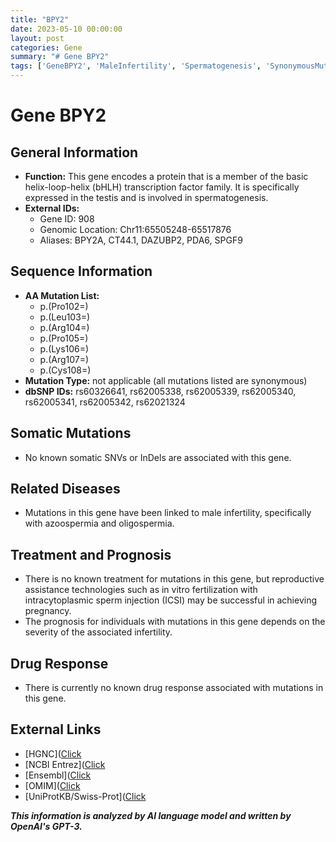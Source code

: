 ```yaml
---
title: "BPY2"
date: 2023-05-10 00:00:00
layout: post
categories: Gene
summary: "# Gene BPY2"
tags: ['GeneBPY2', 'MaleInfertility', 'Spermatogenesis', 'SynonymousMutations', 'ReproductiveAssistance', 'ICSI', 'OMIM', 'UniProtKB']
---
```


# Gene BPY2

## General Information
- **Function:** This gene encodes a protein that is a member of the basic helix-loop-helix (bHLH) transcription factor family. It is specifically expressed in the testis and is involved in spermatogenesis.
- **External IDs:** 
    - Gene ID: 908 
    - Genomic Location: Chr11:65505248-65517876 
    - Aliases: BPY2A, CT44.1, DAZUBP2, PDA6, SPGF9 

## Sequence Information
- **AA Mutation List:**
    - p.(Pro102=)
    - p.(Leu103=)
    - p.(Arg104=)
    - p.(Pro105=)
    - p.(Lys106=)
    - p.(Arg107=)
    - p.(Cys108=)
- **Mutation Type:** not applicable (all mutations listed are synonymous)
- **dbSNP IDs:** rs60326641, rs62005338, rs62005339, rs62005340, rs62005341, rs62005342, rs62021324

## Somatic Mutations
- No known somatic SNVs or InDels are associated with this gene.

## Related Diseases
- Mutations in this gene have been linked to male infertility, specifically with azoospermia and oligospermia.

## Treatment and Prognosis
- There is no known treatment for mutations in this gene, but reproductive assistance technologies such as in vitro fertilization with intracytoplasmic sperm injection (ICSI) may be successful in achieving pregnancy.
- The prognosis for individuals with mutations in this gene depends on the severity of the associated infertility.

## Drug Response
- There is currently no known drug response associated with mutations in this gene.

## External Links
- [HGNC]([Click](https://www.genenames.org/data/gene-symbol-report/#!/hgnc_id/HGNC:1302)
- [NCBI Entrez]([Click](https://www.ncbi.nlm.nih.gov/gene/908)
- [Ensembl]([Click](https://www.ensembl.org/Homo_sapiens/Gene/Summary?db=core;g=908;r=11:65505248-65517876)
- [OMIM]([Click](https://www.omim.org/entry/400011)
- [UniProtKB/Swiss-Prot]([Click](https://www.uniprot.org/uniprot/P43202)

**_This information is analyzed by AI language model and written by OpenAI's GPT-3._**